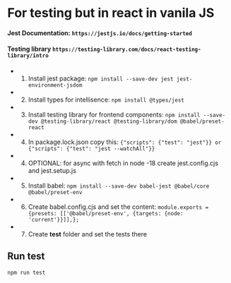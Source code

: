 # For testing but in react in vanila JS

#### Jest Documentation: ```https://jestjs.io/docs/getting-started```
#### Testing library ```https://testing-library.com/docs/react-testing-library/intro```

- 1. Install jest package: ```npm install --save-dev jest jest-environment-jsdom```
- 2. Install types for intellisence: ```npm install @types/jest```
- 3. Install testing library for frontend components: ```npm install --save-dev @testing-library/react @testing-library/dom @babel/preset-react```
- 4. In package.lock.json copy this: ```{"scripts": {"test": "jest"}} or {"scripts": {"test": "jest --watchAll"}}```
- 4. OPTIONAL: for async with fetch in node -18 create jest.config.cjs and jest.setup.js  
- 5. Install babel: ```npm install --save-dev babel-jest @babel/core @babel/preset-env```
- 6. Create babel.config.cjs and set the content: ```module.exports = {presets: [['@babel/preset-env', {targets: {node: 'current'}}]],};```
- 7. Create __test__ folder and set the tests there

## Run test
```npm run test```
